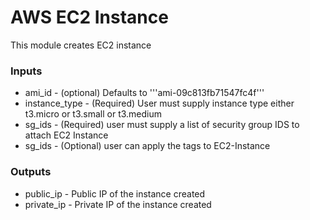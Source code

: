 # AWS EC2 Instance

This module creates EC2 instance

### Inputs
* ami_id - (optional) Defaults to '''ami-09c813fb71547fc4f'''
* instance_type - (Required) User must supply instance type either t3.micro or t3.small or t3.medium
* sg_ids - (Required) user must supply a list of security group IDS to attach EC2 Instance
* sg_ids - (Optional) user can apply the tags to EC2-Instance

### Outputs

* public_ip - Public IP of the instance created
* private_ip - Private IP of the instance created

